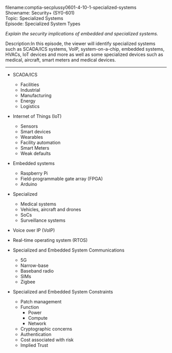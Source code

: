 filename:comptia-secplussy0601-4-10-1-specialized-systems  
Showname: Security+ \(SY0-601\)  
Topic: Specialized Systems  
Episode: Specialized System Types  

*Explain the security implications of embedded and specialized systems.*  

Description:In this episode, the viewer will identify specialized systems such as SCADA/ICS systems, VoIP, system-on-a-chip, embedded systems, HVACs, IoT devices and more as well as some specialized devices such as medical, aircraft, smart meters and medical devices.

-----------

* SCADA/ICS
	+ Facilities
	+ Industrial
	+ Manufacturing
	+ Energy
	+ Logistics
* Internet of Things \(IoT\)
	+ Sensors
	+ Smart devices
	+ Wearables
	+ Facility automation
	+ Smart Meters
	+ Weak defaults
* Embedded systems
	+ Raspberry Pi
	+ Field-programmable gate array \(FPGA\)
	+ Arduino
* Specialized
	+ Medical systems
	+ Vehicles, aircraft and drones
	+ SoCs
	+ Surveillance systems

* Voice over IP (VoIP)
* Real-time operating system \(RTOS\)
* Specialized and Embedded System Communications
	+ 5G
	+ Narrow-base
	+ Baseband radio
	+ SIMs
	+ Zigbee
* Specialized and Embedded System Constraints
	+ Patch management
	+ Function
		- Power
		- Compute
		- Network
	+ Cryptographic concerns
	+ Authentication
	+ Cost associated with risk
	+ Implied Trust
